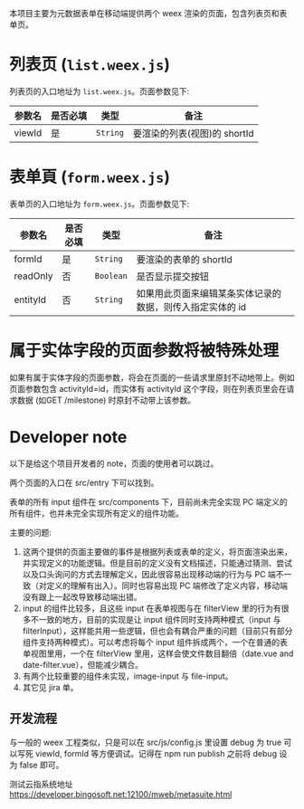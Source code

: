 本项目主要为元数据表单在移动端提供两个 weex 渲染的页面，包含列表页和表单页。

# 列表页 (`list.weex.js`)

列表页的入口地址为 `list.weex.js`。页面参数见下:

参数名 | 是否必填 | 类型 | 备注
----- | ------ | ---- | ---
viewId | 是 | `String` | 要渲染的列表(视图)的 shortId

# 表单頁 (`form.weex.js`)

表单页的入口地址为 `form.weex.js`。页面参数见下:

参数名 | 是否必填 | 类型 | 备注
----- | ------ | ---- | ---
formId | 是 | `String` | 要渲染的表单的 shortId
readOnly | 否 | `Boolean` | 是否显示提交按钮
entityId | 否 | `String` | 如果用此页面来编辑某条实体记录的数据，则传入指定实体的 id

# 属于实体字段的页面参数将被特殊处理

如果有属于实体字段的页面参数，将会在页面的一些请求里原封不动地带上。例如页面参数包含 activityId=id，而实体有 activityId 这个字段，则在列表页里会在请求数据 (如GET /milestone) 时原封不动带上该参数。

# Developer note

以下是给这个项目开发者的 note，页面的使用者可以跳过。

两个页面的入口在 src/entry 下可以找到。

表单的所有 input 组件在 src/components 下，目前尚未完全实现 PC 端定义的所有组件，也并未完全实现所有定义的组件功能。

主要的问题:

1. 这两个提供的页面主要做的事件是根据列表或表单的定义，将页面渲染出来，并实现定义的功能逻辑。但是目前的定义没有文档描述，只能通过猜测、尝试以及口头询问的方式去理解定义，因此很容易出现移动端的行为与 PC 端不一致（对定义的理解有出入）。同时也容易出现 PC 端修改了定义内容，移动端没有跟上一起改导致移动端出错。
2. input 的组件比较多，且这些 input 在表单视图与在 filterView 里的行为有很多不一致的地方，目前的实现是让 input 组件同时支持两种模式（input 与 filterInput），这样能共用一些逻辑，但也会有耦合严重的问题（目前只有部分组件支持两种模式）。可以考虑将每个 input 组件拆成两个，一个在普通的表单视图里用，一个在 filterView 里用，这样会使文件数目翻倍（date.vue and date-filter.vue），但能减少耦合。
3. 有两个比较重要的组件未实现，image-input 与 file-input。
4. 其它见 jira 单。

## 开发流程

与一般的 weex 工程类似，只是可以在 src/js/config.js 里设置 debug 为 true 可以写死 viewId, formId 等方便调试。记得在 npm run publish 之前将 debug 设为 false 即可。

测试云指系统地址
https://developer.bingosoft.net:12100/mweb/metasuite.html
